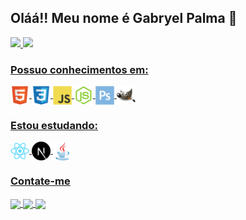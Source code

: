 ## Oláá!! Meu nome é Gabryel Palma 🤩

  <div>
    <a href="https://github.com/byell-spec">
    <img height="150em" src="https://github-readme-stats.vercel.app/api?username=byell-spec&show_icons=true&theme=react&include_all_commits=true&count_private=true"/>
    <img height="150em" src="https://github-readme-stats.vercel.app/api/top-langs/?username=byell-spec&layout=compact&langs_count=7&theme=react"/>
  </div>

### Possuo conhecimentos em:
  
  <div display="inline_block">
     <img align="center" height="30" weight="40" src='https://raw.githubusercontent.com/devicons/devicon/00f02ef57fb7601fd1ddcc2fe6fe670fef3ae3e4/icons/html5/html5-original.svg'>
     <img align="center" height="30" weight="40" src='https://raw.githubusercontent.com/devicons/devicon/00f02ef57fb7601fd1ddcc2fe6fe670fef3ae3e4/icons/css3/css3-original.svg'>
     <img align="center" height="30" weight="40" src='https://raw.githubusercontent.com/devicons/devicon/00f02ef57fb7601fd1ddcc2fe6fe670fef3ae3e4/icons/javascript/javascript-original.svg'>
     <img align="center" height="30" weight="40" src='https://raw.githubusercontent.com/devicons/devicon/00f02ef57fb7601fd1ddcc2fe6fe670fef3ae3e4/icons/nodejs/nodejs-original.svg'>
     <img align="center" height="30" weight="40" src='https://raw.githubusercontent.com/devicons/devicon/00f02ef57fb7601fd1ddcc2fe6fe670fef3ae3e4/icons/photoshop/photoshop-plain.svg'>
    <img align="center" height="30" weight="40" src='https://raw.githubusercontent.com/devicons/devicon/00f02ef57fb7601fd1ddcc2fe6fe670fef3ae3e4/icons/gimp/gimp-original.svg'>
  </div>
  
### Estou estudando:
  
  <div display="inline_block">
     <img align="center" height="30" weight="40" src='https://raw.githubusercontent.com/devicons/devicon/00f02ef57fb7601fd1ddcc2fe6fe670fef3ae3e4/icons/react/react-original.svg'>
     <img align="center" height="30" weight="40" src='https://raw.githubusercontent.com/devicons/devicon/00f02ef57fb7601fd1ddcc2fe6fe670fef3ae3e4/icons/nextjs/nextjs-original.svg'>
     <img align="center" height="30" weight="40" src='https://raw.githubusercontent.com/devicons/devicon/00f02ef57fb7601fd1ddcc2fe6fe670fef3ae3e4/icons/java/java-original.svg'>
  </div>

### Contate-me

  <div display="inline_block">
     <a href="https://www.linkedin.com/in/gabryel-palma-673631212/">
       <img align="center" src='https://img.shields.io/badge/LinkedIn-0077B5?style=for-the-badge&logo=linkedin&logoColor=white'>
       <a>
     <a href="https://www.instagram.com/gabryel.palma/">
       <img align="center" src='https://img.shields.io/badge/Instagram-E4405F?style=for-the-badge&logo=instagram&logoColor=white'>
       <a>
     <a href="https://github.com/byell-spec">
       <img align="center" src='https://img.shields.io/badge/GitHub-100000?style=for-the-badge&logo=github&logoColor=white'>
       <a>
  </div>
  
